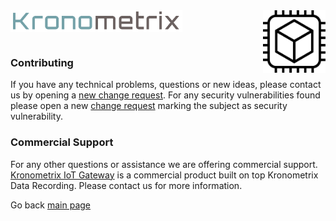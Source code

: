 <img src="/docs/img/k-logo.png" align="left" height="35" width="275" />
<img src="/docs/img/KDR.gif" align="right" height="100" width="100" />
<br/><br/>
<br/>

### Contributing

If you have any technical problems, questions or new ideas, please
contact us by opening a [new change request](https://gitlab.com/kronometrix/recording/issues). For any security vulnerabilities found please open a new
[change request](https://gitlab.com/kronometrix/recording/issues) marking
the subject as security vulnerability.


### Commercial Support
For any other questions or assistance we are offering commercial support. [Kronometrix IoT Gateway](https://www.kronometrix.com/iotgateway) is a commercial product built on top Kronometrix Data Recording. Please contact us for more information.

Go back [main page](https://gitlab.com/kronometrix/recording/)
